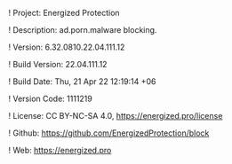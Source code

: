! Project: Energized Protection

! Description: ad.porn.malware blocking.

! Version: 6.32.0810.22.04.111.12

! Build Version: 22.04.111.12

! Build Date: Thu, 21 Apr 22 12:19:14 +06

! Version Code: 1111219

! License: CC BY-NC-SA 4.0, https://energized.pro/license

! Github: https://github.com/EnergizedProtection/block

! Web: https://energized.pro
